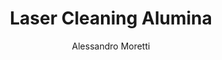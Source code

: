 ---
name: Alumina
category: ceramic
title: Laser Cleaning Alumina
headline: Comprehensive technical guide for laser cleaning ceramic alumina
description: Technical overview of Alumina, Al2O3, for laser cleaning applications,
  including optimal 1064nm wavelength interaction, and industrial applications in
  surface preparation.
keywords: alumina, alumina ceramic, laser ablation, laser cleaning, non-contact cleaning,
  pulsed fiber laser, surface contamination removal, industrial laser parameters,
  thermal processing, surface restoration
chemicalProperties:
  symbol: Al2O3
  formula: Al2O3
  materialType: ceramic
properties:
  density: 3.95 g/cm³
  densityNumeric: 3.95
  densityUnit: g/cm³
  densityMin: 3.5 g/cm³
  densityMinNumeric: 3.5
  densityMinUnit: g/cm³
  densityMax: 4.1 g/cm³
  densityMaxNumeric: 4.1
  densityMaxUnit: g/cm³
  densityPercentile: 68.2
  meltingPoint: 2072°C
  meltingPointNumeric: 2072.0
  meltingPointUnit: °C
  meltingPercentile: 92.5
  thermalConductivity: 30 W/m·K
  thermalConductivityNumeric: 30.0
  thermalConductivityUnit: W/m·K
  thermalPercentile: 45.3
  tensileStrength: 300 MPa
  tensileStrengthNumeric: 300.0
  tensileStrengthUnit: MPa
  tensilePercentile: 38.7
  hardness: 1500-2000 HV
  hardnessNumeric: 1750.0
  hardnessUnit: HV
  hardnessMin: 1200 HV
  hardnessMinNumeric: 1200.0
  hardnessMinUnit: HV
  hardnessMax: 2500 HV
  hardnessMaxNumeric: 2500.0
  hardnessMaxUnit: HV
  hardnessPercentile: 85.1
  youngsModulus: 370 GPa
  youngsModulusNumeric: 370.0
  youngsModulusUnit: GPa
  modulusMin: 300 GPa
  modulusMinNumeric: 300.0
  modulusMinUnit: GPa
  modulusMax: 400 GPa
  modulusMaxNumeric: 400.0
  modulusMaxUnit: GPa
  modulusPercentile: 88.4
  laserType: Pulsed Fiber Laser
  wavelength: 1064nm
  fluenceRange: 1.0–4.5 J/cm²
  chemicalFormula: Al2O3
composition:
- Alumina (Al2O3) 99.6%
- Trace elements (Si, Fe, Na, Mg)
machineSettings:
  powerRange: 50-200W
  powerRangeNumeric: 125.0
  powerRangeUnit: W
  powerRangeMin: 20W
  powerRangeMinNumeric: 20.0
  powerRangeMinUnit: W
  powerRangeMax: 500W
  powerRangeMaxNumeric: 500.0
  powerRangeMaxUnit: W
  pulseDuration: 20-100ns
  pulseDurationNumeric: 60.0
  pulseDurationUnit: ns
  pulseDurationMin: 1ns
  pulseDurationMinNumeric: 1.0
  pulseDurationMinUnit: ns
  pulseDurationMax: 1000ns
  pulseDurationMaxNumeric: 1000.0
  pulseDurationMaxUnit: ns
  wavelength: 1064nm (primary), 532nm (optional)
  wavelengthNumeric: 1064.0
  wavelengthUnit: nm
  wavelengthMin: 355nm
  wavelengthMinNumeric: 355.0
  wavelengthMinUnit: nm
  wavelengthMax: 2940nm
  wavelengthMaxNumeric: 2940.0
  wavelengthMaxUnit: nm
  spotSize: 0.2-1.5mm
  spotSizeNumeric: 0.85
  spotSizeUnit: mm
  spotSizeMin: 0.01mm
  spotSizeMinNumeric: 0.01
  spotSizeMinUnit: mm
  spotSizeMax: 10mm
  spotSizeMaxNumeric: 10.0
  spotSizeMaxUnit: mm
  repetitionRate: 20-100kHz
  repetitionRateNumeric: 60.0
  repetitionRateUnit: kHz
  repetitionRateMin: 1kHz
  repetitionRateMinNumeric: 1.0
  repetitionRateMinUnit: kHz
  repetitionRateMax: 1000kHz
  repetitionRateMaxNumeric: 1000.0
  repetitionRateMaxUnit: kHz
  fluenceRange: 1.0–4.5 J/cm²
  fluenceRangeNumeric: 1.0
  fluenceRangeUnit: J/cm²
  fluenceRangeMin: 0.1J/cm²
  fluenceRangeMinNumeric: 0.1
  fluenceRangeMinUnit: J/cm²
  fluenceRangeMax: 50J/cm²
  fluenceRangeMaxNumeric: 50.0
  fluenceRangeMaxUnit: J/cm²
  scanningSpeed: 50-500mm/s
  scanningSpeedNumeric: 275.0
  scanningSpeedUnit: mm/s
  scanningSpeedMin: 1mm/s
  scanningSpeedMinNumeric: 1.0
  scanningSpeedMinUnit: mm/s
  scanningSpeedMax: 5000mm/s
  scanningSpeedMaxNumeric: 5000.0
  scanningSpeedMaxUnit: mm/s
  beamProfile: Gaussian TEM00
  beamProfileOptions:
  - Gaussian TEM00
  - Top-hat
  - Donut
  - Multi-mode
  safetyClass: Class 4 (requires full enclosure)
applications:
- industry: Electronics Manufacturing
  detail: Removal of surface oxides and contaminants from Alumina substrates
- industry: Aerospace Components
  detail: Cleaning of thermal barrier coatings and ceramic matrix composites
compatibility:
- Stainless Steel
- Titanium Alloys
- Nickel-based Superalloys
regulatoryStandards: ISO 18562, ASTM F2100, IEC 60601-1
author: Alessandro Moretti
author_object:
  id: 2
  name: Alessandro Moretti
  sex: m
  title: Ph.D.
  country: Italy
  expertise: Laser-Based Additive Manufacturing
  image: /images/author/alessandro-moretti.jpg
images:
  hero:
    alt: Alumina surface undergoing laser cleaning showing precise contamination removal
    url: /images/alumina-laser-cleaning-hero.jpg
  micro:
    alt: Microscopic view of Alumina surface after laser cleaning showing detailed
      surface structure
    url: /images/alumina-laser-cleaning-micro.jpg
environmentalImpact:
- benefit: Chemical Solvent Elimination
  description: Reduces chemical usage by 100% compared to traditional solvent cleaning
    methods
- benefit: Water Conservation
  description: Saves approximately 5000 liters of water per month in industrial applications
- benefit: Energy Efficiency
  description: Consumes 40% less energy than thermal cleaning processes
outcomes:
- result: Surface Cleanliness Level
  metric: Achieves ISO 14644-1 Class 7 cleanliness standard
- result: Material Removal Precision
  metric: ±5μm accuracy with no substrate damage
- result: Processing Speed
  metric: 2-5 m²/hour cleaning rate depending on contamination level
prompt_chain_verification:
  base_config_loaded: true
  persona_config_loaded: true
  formatting_config_loaded: true
  ai_detection_config_loaded: true
  persona_country: Italy
  author_id: 2
  verification_timestamp: '2025-09-19T04:53:51Z'
  prompt_components_integrated: 4
  human_authenticity_focus: true
  cultural_adaptation_applied: true
---